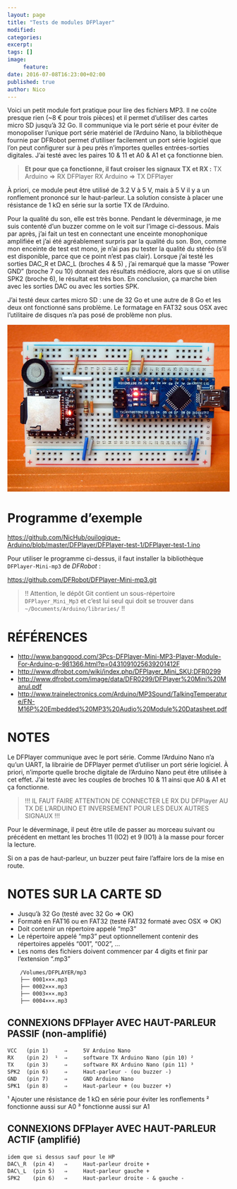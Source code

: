 ```yaml
---
layout: page
title: "Tests de modules DFPlayer"
modified:
categories:
excerpt:
tags: []
image:
     feature:
date: 2016-07-08T16:23:00+02:00
published: true
author: Nico
---
```



Voici un petit module fort pratique pour lire des fichiers MP3. Il ne coûte presque rien (~8 € pour trois pièces) et il permet d’utiliser des cartes micro SD jusqu’à 32 Go. Il communique via le port série et pour éviter de monopoliser l’unique port série matériel de l’Arduino Nano, la bibliothèque fournie par DFRobot permet d’utiliser facilement un port série logiciel que l’on peut configurer sur à peu près n’importes quelles entrées-sorties digitales. J’ai testé avec les paires 10 & 11 et A0 & A1 et ça fonctionne bien.

> **Et pour que ça fonctionne, il faut croiser les signaux TX et RX :**
> TX Arduino ⇒ RX DFPlayer
> RX Arduino ⇒ TX DFPlayer


À priori, ce module peut être utilisé de 3.2 V à 5 V, mais à 5 V il y a un ronflement prononcé sur le haut-parleur. La solution consiste à placer une résistance de 1 kΩ en série sur la sortie TX de l’Arduino.

Pour la qualité du son, elle est très bonne. Pendant le déverminage, je me suis contenté d’un buzzer comme on le voit sur l’image ci-dessous. Mais par après, j’ai fait un test en connectant une enceinte monophonique amplifiée et j’ai été agréablement surpris par la qualité du son. Bon, comme mon enceinte de test est mono, je n’ai pas pu tester la qualité du stéréo (s’il est disponible, parce que ce point n’est pas clair). Lorsque j’ai testé les sorties DAC\_R et DAC\_L (broches 4 & 5) , j’ai remarqué que la masse “Power GND” (broche 7 ou 10) donnait des résultats médiocre, alors que si on utilise SPK2 (broche 6), le résultat est très bon. En conclusion, ça marche bien avec les sorties DAC ou avec les sorties SPK.

J’ai testé deux cartes micro SD : une de 32 Go et une autre de 8 Go et les deux ont fonctionné sans problème. Le formatage en FAT32 sous OSX avec l’utilitaire de disques n’a pas posé de problème non plus.

[![Test d’un module DFPlayer avec un Arduino nano][image-1]][image-1]

# Programme d’exemple

<https://github.com/NicHub/ouilogique-Arduino/blob/master/DFPlayer/DFPlayer-test-1/DFPlayer-test-1.ino>

Pour utiliser le programme ci-dessus, il faut installer la bibliothèque `DFPlayer-Mini-mp3` de *DFRobot* :

<https://github.com/DFRobot/DFPlayer-Mini-mp3.git>

> !! Attention, le dépôt Git contient un sous-répertoire `DFPlayer_Mini_Mp3` et c’est lui seul qui doit se trouver dans `~/Documents/Arduino/libraries/` !!



# RÉFÉRENCES
- <http://www.banggood.com/3Pcs-DFPlayer-Mini-MP3-Player-Module-For-Arduino-p-981366.html?p=0431091025639201412F>
- <http://www.dfrobot.com/wiki/index.php/DFPlayer_Mini_SKU:DFR0299>
- <http://www.dfrobot.com/image/data/DFR0299/DFPlayer%20Mini%20Manul.pdf>
- <http://www.trainelectronics.com/Arduino/MP3Sound/TalkingTemperature/FN-M16P%20Embedded%20MP3%20Audio%20Module%20Datasheet.pdf>

# NOTES

Le DFPlayer communique avec le port série. Comme l’Arduino Nano n’a qu’un UART, la librairie de DFPlayer permet d’utiliser un port série logiciel. À priori, n’importe quelle broche digitale de l’Arduino Nano peut être utilisée à cet effet. J’ai testé avec les couples de broches 10 & 11 ainsi que A0 & A1 et ça fonctionne.

> !!! IL FAUT FAIRE ATTENTION DE CONNECTER LE RX DU DFPlayer AU TX DE L’ARDUINO ET INVERSEMENT POUR LES DEUX AUTRES SIGNAUX !!!

Pour le déverminage, il peut être utile de passer au morceau suivant ou précédent en mettant les broches 11 (IO2) et 9 (IO1) à la masse pour forcer la lecture.

Si on a pas de haut-parleur, un buzzer peut faire l’affaire lors de la mise en route.


# NOTES SUR LA  CARTE SD

- Jusqu’à 32 Go (testé avec 32 Go ⇒ OK)
- Formaté en FAT16 ou en FAT32 (testé FAT32 formaté avec OSX ⇒ OK)
- Doit contenir un répertoire appelé “mp3”
- Le répertoire appelé “mp3” peut optionnellement contenir des répertoires appelés “001”, “002”, ...
- Les noms des fichiers doivent commencer par 4 digits et finir par l’extension “.mp3”

~~~
	/Volumes/DFPLAYER/mp3
	├── 0001×××.mp3
	├── 0002×××.mp3
	├── 0003×××.mp3
	├── 0004×××.mp3
~~~

## CONNEXIONS DFPlayer AVEC HAUT-PARLEUR PASSIF (non-amplifié)

	VCC   (pin 1)     ⇒     5V Arduino Nano
	RX    (pin 2)  ¹  ⇒     software TX Arduino Nano (pin 10) ²
	TX    (pin 3)     ⇒     software RX Arduino Nano (pin 11) ³
	SPK2  (pin 6)     ⇒     Haut-parleur - (ou buzzer -)
	GND   (pin 7)     ⇒     GND Arduino Nano
	SPK1  (pin 8)     ⇒     Haut-parleur + (ou buzzer +)

¹ Ajouter une résistance de 1 kΩ en série pour éviter les ronflements
² fonctionne aussi sur A0
³ fonctionne aussi sur A1

## CONNEXIONS DFPlayer AVEC HAUT-PARLEUR ACTIF (amplifié)

	idem que si dessus sauf pour le HP
	DAC\_R  (pin 4)   ⇒     Haut-parleur droite +
	DAC\_L  (pin 5)   ⇒     Haut-parleur gauche +
	SPK2    (pin 6)   ⇒     Haut-parleur droite - & gauche -

[image-1]: ../../files/2016-07-08-tests_DFPlayer/images/2016-07-08-tests_DFPlayer_001_lowres.jpg
